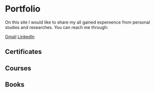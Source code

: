 # Portfolio
On this site I would like to share my all gained experoence from personal studies and researches. You can reach me through:

[Gmail](http://handlebarsjs.com/)
[LinkedIn](http://handlebarsjs.com/)

## Certificates

## Courses

## Books
